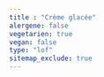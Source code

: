 ```yaml
---
title : "Crème glacée"
alergene: false
vegetarien: true
vegan: false
type: "lof"
sitemap_exclude: true
--- 
```

